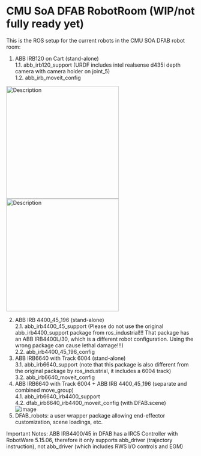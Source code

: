 # CMU SoA DFAB RobotRoom (WIP/not fully ready yet)

This is the ROS setup for the current robots in the CMU SOA DFAB robot room: 
1. ABB IRB120 on Cart (stand-alone)  
  1.1. abb_irb120_support (URDF includes intel realsense d435i depth camera with camera holder on joint_5)  
  1.2. abb_irb_moveit_config  
<img src="https://github.com/SkyWatcher-123/CMU_DFAB_RobotRoom/assets/112517055/2fb3610f-83d5-4328-bc60-0838d6a9522e" alt="Description" width="300"/>
<img src="https://github.com/SkyWatcher-123/CMU_DFAB_RobotRoom/assets/112517055/3783a656-c42e-44c4-a024-0eb5eeb37e0f" alt="Description" width="300"/
>

2. ABB IRB 4400_45_196 (stand-alone)  
  2.1. abb_irb4400_45_support (Please do not use the original abb_irb4400_support package from ros_industrial!!! That package has an ABB IRB4400L/30, which is a different robot configuration. Using the wrong package can cause lethal damage!!!)  
  2.2. abb_irb4400_45_196_config  
3. ABB IRB6640 with Track 6004 (stand-alone)  
  3.1. abb_irb6640_support (note that this package is also different from the original package by ros_industrial, it includes a 6004 track)  
  3.2. abb_irb6640_moveit_config  
4. ABB IRB6640 with Track 6004 + ABB IRB 4400_45_196 (separate and combined move_group)    
  4.1.  abb_irb6640_irb4400_support  
  4.2.  dfab_irb6640_irb4400_moveit_config (with DFAB.scene)  
![image](https://github.com/SkyWatcher-123/CMU_DFAB_RobotRoom/assets/112517055/32b23b33-273d-4c6b-a0fe-8257c01389f7)  
5. DFAB_robots: a user wrapper package allowing end-effector customization, scene loadings, etc.  

Important Notes: ABB IRB4400/45 in DFAB has a IRC5 Controller with RobotWare 5.15.06, therefore it only supports abb_driver (trajectory instruction), not abb_driver (which includes RWS I/O controls and EGM)  

